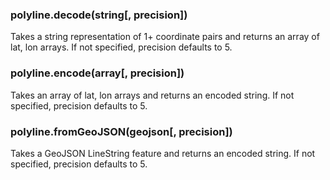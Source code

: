 ### polyline.decode(string[, precision])

Takes a string representation of 1+ coordinate pairs
and returns an array of lat, lon arrays. If not specified,
precision defaults to 5.

### polyline.encode(array[, precision])

Takes an array of lat, lon arrays and returns an encoded
string. If not specified, precision defaults to 5.

### polyline.fromGeoJSON(geojson[, precision])

Takes a GeoJSON LineString feature and returns an encoded string. If not specified, precision defaults to 5.
